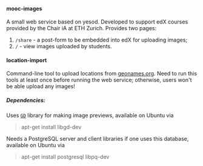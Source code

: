 #### mooc-images

A small web service based on yesod.
Developed to support edX courses provided by the Chair iA at ETH Zurich.
Provides two pages:

1. `/share` - a post-form to be embedded into edX for uploading images;
2. `/` - view images uploaded by students.



#### location-import

Command-line tool to upload locations from [geonames.org](http://www.geonames.org/).
Need to run this tools at least once before running the web service;
otherwise, users won't be able upload any images! 

##### Dependencies:

Uses [`GD`](http://libgd.github.io/) library for making image previews,
available on Ubuntu via
> apt-get install libgd-dev

Needs a PostgreSQL server and client libraries if one uses this database,
available on Ubuntu via
> apt-get install postgresql libpq-dev

